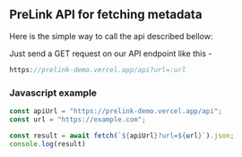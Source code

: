 ## PreLink API for fetching metadata

Here is the simple way to call the api described bellow:

Just send a GET request on our API endpoint like this -

```js
https://prelink-demo.vercel.app/api?url=:url
```

### Javascript example

```js
const apiUrl = "https://prelink-demo.vercel.app/api";
const url = "https://example.com";

const result = await fetch(`${apiUrl}?url=${url}`).json;
console.log(result)
```
